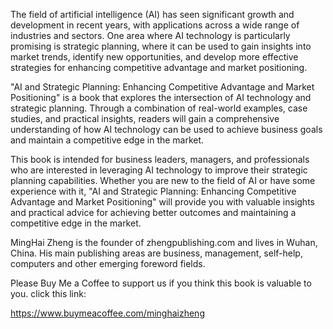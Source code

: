 
The field of artificial intelligence (AI) has seen significant growth and development in recent years, with applications across a wide range of industries and sectors. One area where AI technology is particularly promising is strategic planning, where it can be used to gain insights into market trends, identify new opportunities, and develop more effective strategies for enhancing competitive advantage and market positioning.

"AI and Strategic Planning: Enhancing Competitive Advantage and Market Positioning" is a book that explores the intersection of AI technology and strategic planning. Through a combination of real-world examples, case studies, and practical insights, readers will gain a comprehensive understanding of how AI technology can be used to achieve business goals and maintain a competitive edge in the market.

This book is intended for business leaders, managers, and professionals who are interested in leveraging AI technology to improve their strategic planning capabilities. Whether you are new to the field of AI or have some experience with it, "AI and Strategic Planning: Enhancing Competitive Advantage and Market Positioning" will provide you with valuable insights and practical advice for achieving better outcomes and maintaining a competitive edge in the market.

MingHai Zheng is the founder of zhengpublishing.com and lives in Wuhan, China. His main publishing areas are business, management, self-help, computers and other emerging foreword fields.

Please Buy Me a Coffee to support us if you think this book is valuable to you. click this link:

https://www.buymeacoffee.com/minghaizheng
